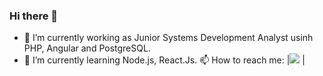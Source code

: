 ### Hi there 👋

<!--
**isaacwrk/isaacwrk** is a ✨ _special_ ✨ repository because its `README.md` (this file) appears on your GitHub profile.
-->

- 🔭 I’m currently working as Junior Systems Development Analyst usinh PHP, Angular and PostgreSQL.
- 🌱 I’m currently learning Node.js, React.Js.
📫 How to reach me: 
|<img src="https://img.shields.io/badge/LinkedIn-0077B5?style=for-the-badge&logo=linkedin&logoColor=white" link="https://www.linkedin.com/in/isaac-souza-3942a1114/">  |


